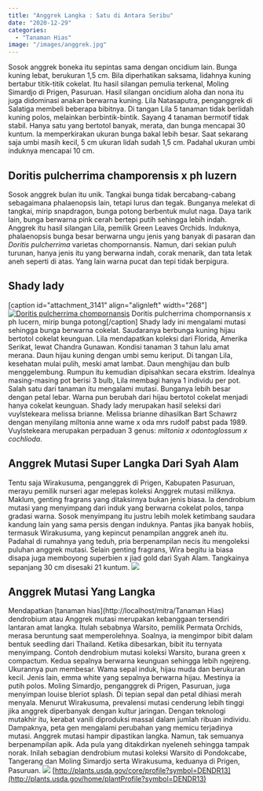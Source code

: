 ```yaml
---
title: "Anggrek Langka : Satu di Antara Seribu"
date: "2020-12-29"
categories: 
  - "Tanaman Hias"
image: "/images/anggrek.jpg"
---
```


Sosok anggrek boneka itu sepintas sama dengan oncidium lain. Bunga kuning lebat, berukuran 1,5 cm. Bila diperhatikan saksama, lidahnya kuning bertabur titik-titik cokelat. Itu hasil silangan pemulia terkenal, Moling Simardjo di Prigen, Pasuruan. Hasil silangan oncidium aloha dan nona itu juga didominasi anakan berwarna kuning. Lila Natasaputra, penganggrek di Salatiga membeli beberapa bibitnya. Di tangan Lila 5 tanaman tidak berlidah kuning polos, melainkan berbintik-bintik. Sayang 4 tanaman bermotif tidak stabil. Hanya satu yang bertotol banyak, merata, dan bunga mencapai 30 kuntum. Ia memperkirakan ukuran bunga bakal lebih besar. Saat sekarang saja umbi masih kecil, 5 cm ukuran lidah sudah 1,5 cm. Padahal ukuran umbi induknya mencapai 10 cm.

## Doritis pulcherrima champorensis x ph luzern

Sosok anggrek bulan itu unik. Tangkai bunga tidak bercabang-cabang sebagaimana phalaenopsis lain, tetapi lurus dan tegak. Bunganya melekat di tangkai, mirip snapdragon, bunga potong berbentuk mulut naga. Daya tarik lain, bunga berwarna pink cerah bertepi putih sehingga lebih indah. Anggrek itu hasil silangan Lila, pemilik Green Leaves Orchids. Induknya, phalaenopsis bunga besar berwarna ungu jenis yang banyak di pasaran dan _Doritis pulcherrima_ varietas chompornansis. Namun, dari sekian puluh turunan, hanya jenis itu yang berwarna indah, corak menarik, dan tata letak aneh seperti di atas. Yang lain warna pucat dan tepi tidak berpigura.

## Shady lady

\[caption id="attachment\_3141" align="alignleft" width="268"\][![Doritis pulcherrima chompornansis](/images/anggrek1.jpg)](http://localhost/mitra/wp-content/uploads/2020/12/anggrek1.jpg) Doritis pulcherrima chompornansis x ph lucern, mirip bunga potong\[/caption\] Shady lady ini mengalami mutasi sehingga bunga berwarna cokelat. Saudaranya berbunga kuning hijau bertotol cokelat keunguan. Lila mendapatkan koleksi dari Florida, Amerika Serikat, lewat Chandra Gunawan. Kondisi tanaman 3 tahun lalu amat merana. Daun hijau kuning dengan umbi semu keriput. Di tangan Lila, kesehatan mulai pulih, meski amat lambat. Daun menghijau dan bulb menggelembung. Rumpun itu kemudian dipisahkan secara ekstrim. Idealnya masing-masing pot berisi 3 bulb, Lila membagi hanya 1 individu per pot. Salah satu dari tanaman itu mengalami mutasi. Bunganya lebih besar dengan petal lebar. Warna pun berubah dari hijau bertotol cokelat menjadi hanya cokelat keunguan. Shady lady merupakan hasil seleksi dari vuylstekeara melissa brianne. Melissa brianne dihasilkan Bart Schawrz dengan menyilang miltonia anne wame x oda mrs rudolf pabst pada 1989. Vuylstekeara merupakan perpaduan 3 genus: _miltonia x odontoglossum x cochlioda_.

## Anggrek Mutasi Super Langka Dari Syah Alam

Tentu saja Wirakusuma, penganggrek di Prigen, Kabupaten Pasuruan, merayu pemilik nurseri agar melepas koleksi Anggrek mutasi miliknya. Maklum, genting fragrans yang ditaksirnya bukan jenis biasa. Ia dendrobium mutasi yang menyimpang dari induk yang berwarna cokelat polos, tanpa gradasi warna. Sosok menyimpang itu justru lebih molek ketimbang saudara kandung lain yang sama persis dengan induknya. Pantas jika banyak hobiis, termasuk Wirakusuma, yang kepincut penampilan anggrek aneh itu. Padahal di rumahnya yang teduh, pria berpenampilan necis itu mengoleksi puluhan anggrek mutasi. Selain genting fragrans, Wira begitu ia biasa disapa juga memboyong superbien x jiad gold dari Syah Alam. Tangkainya sepanjang 30 cm disesaki 21 kuntum. [![](/images/Dendrobium-jiad-1024x576.jpg)](http://localhost/mitra/wp-content/uploads/2020/04/Dendrobium-jiad.jpg)

## Anggrek Mutasi Yang Langka

Mendapatkan [tanaman hias](http://localhost/mitra/Tanaman Hias) dendrobium atau Anggrek mutasi merupakan kebanggaan tersendiri lantaran amat langka. Itulah sebabnya Warsito, pemilik Permata Orchids, merasa beruntung saat memperolehnya. Soalnya, ia mengimpor bibit dalam bentuk seedling dari Thailand. Ketika dibesarkan, bibit itu ternyata menyimpang. Contoh dendrobium mutasi koleksi Warsito, burana green x compactum. Kedua sepalnya berwarna keunguan sehingga lebih ngejreng. Ukurannya pun membesar. Wama sepal induk, hijau muda dan berukuran kecil. Jenis lain, emma white yang sepalnya berwarna hijau. Mestinya ia putih polos. Moling Simardjo, penganggrek di Prigen, Pasuruan, juga menyimpan louise bleriot splash. Di tepian sepal dan petal dihiasi merah menyala. Menurut Wirakusuma, prevalensi mutasi cenderung lebih tinggi jika anggrek diperbanyak dengan kultur jaringan. Dengan teknologi mutakhir itu, kerabat vanili diproduksi massal dalam jumlah ribuan individu. Dampaknya, peta gen mengalami perubahan yang memicu terjadinya mutasi. Anggrek mutasi hampir dipastikan langka. Namun, tak semuanya berpenampilan apik. Ada pula yang ditakdirkan nyeleneh sehingga tampak norak. Inilah sebagian dendrobium mutasi koleksi Warsito di Pondokcabe, Tangerang dan Moling Simardjo serta Wirakusuma, keduanya di Prigen, Pasuruan. [![](/images/Dendrobium-1024x576.jpg)](http://localhost/mitra/wp-content/uploads/2020/04/Dendrobium.jpg) [http://plants.usda.gov/core/profile?symbol=DENDR13](http://plants.usda.gov/home/plantProfile?symbol=DENDR13)
